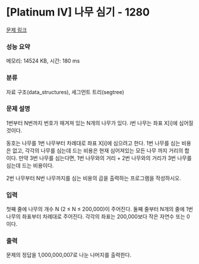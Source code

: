 # [Platinum IV] 나무 심기 - 1280 

[문제 링크](https://www.acmicpc.net/problem/1280) 

### 성능 요약

메모리: 14524 KB, 시간: 180 ms

### 분류

자료 구조(data_structures), 세그먼트 트리(segtree)

### 문제 설명

<p>1번부터 N번까지 번호가 매겨져 있는 N개의 나무가 있다. i번 나무는 좌표 X[i]에 심어질 것이다.</p>

<p>동호는 나무를 1번 나무부터 차례대로 좌표 X[i]에 심으려고 한다. 1번 나무를 심는 비용은 없고, 각각의 나무를 심는데 드는 비용은 현재 심어져있는 모든 나무 까지 거리의 합이다. 만약 3번 나무를 심는다면, 1번 나무와의 거리 + 2번 나무와의 거리가 3번 나무를 심는데 드는 비용이다.</p>

<p>2번 나무부터 N번 나무까지를 심는 비용의 곱을 출력하는 프로그램을 작성하시오.</p>

### 입력 

 <p>첫째 줄에 나무의 개수 N (2 ≤ N ≤ 200,000)이 주어진다. 둘째 줄부터 N개의 줄에 1번 나무의 좌표부터 차례대로 주어진다. 각각의 좌표는 200,000보다 작은 자연수 또는 0이다.</p>

### 출력 

 <p>문제의 정답을 1,000,000,007로 나눈 나머지를 출력한다.</p>

